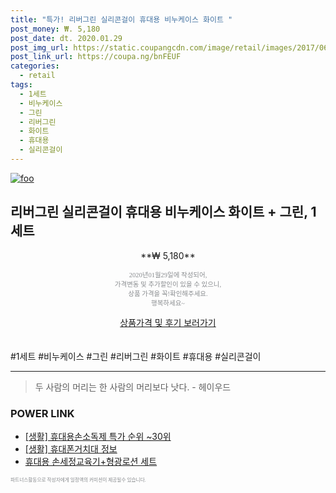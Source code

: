```yaml
--- 
title: "특가! 리버그린 실리콘걸이 휴대용 비누케이스 화이트 " 
post_money: ₩. 5,180 
post_date: dt. 2020.01.29 
post_img_url: https://static.coupangcdn.com/image/retail/images/2017/06/23/15/5/7314f7df-f7dd-4d0f-865c-59fa46928e6b.jpg 
post_link_url: https://coupa.ng/bnFEUF 
categories: 
  - retail 
tags: 
  - 1세트 
  - 비누케이스 
  - 그린 
  - 리버그린 
  - 화이트 
  - 휴대용 
  - 실리콘걸이 
--- 
```

[![foo](https://static.coupangcdn.com/image/retail/images/2017/06/23/15/5/7314f7df-f7dd-4d0f-865c-59fa46928e6b.jpg)](https://coupa.ng/bnFEUF) 

## 리버그린 실리콘걸이 휴대용 비누케이스 화이트 + 그린, 1세트 
<p style="text-align: center;">**₩ 5,180**</p> 
<p style="text-align: center;"><span style="color: #898c8f; font-family: Georgia,Times,serif; font-size: 0.75em;">2020년01월29일에 작성되어, <br>가격변동 및 추가할인이 있을 수 있으니,<br> 상품 가격을 꼭!확인해주세요.<br>행복하세요~</span> 
</p>	 
<div markdown="0" style="text-align: center;"><a href="https://coupa.ng/bnFEUF" class="btn btn--success">상품가격 및 후기 보러가기</a></div> 
<br><br> 
  #1세트 #비누케이스 #그린 #리버그린 #화이트 #휴대용 #실리콘걸이 
<hr> 

> 두 사람의 머리는 한 사람의 머리보다 낫다. - 헤이우드 


### POWER LINK

* <a href="https://blog.naver.com/sakai111/221785141470" target="_blank"> [생활] 휴대용손소독제 특가 순위 ~30위</a>
* <a href="https://blog.naver.com/santokki14/221766424407" target="_blank"> [생활] 휴대폰거치대 정보 </a>
* <a href="https://blog.naver.com/fasyy4321/221787663948" target="_blank">휴대용 손세정교육기+형광로션 세트</a>

<span style="color: #898c8f; font-family: Georgia,Times,serif; font-size: 0.55em;">파트너스활동으로 작성자에게 일정액의 커미션이 제공될수 있습니다.</span> 
